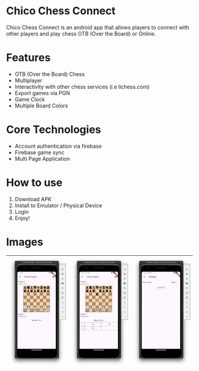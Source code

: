 # Chico Chess Connect

Chico Chess Connect is an android app that allows players to connect with other players and play chess OTB (Over the Board) or Online.

# Features
* OTB (Over the Board) Chess
* Multiplayer
* Interactivity with other chess services (i.e lichess.com)
* Export games via PGN
* Game Clock
* Multiple Board Colors

# Core Technologies
* Account authentication via firebase
* Firebase game sync
* Multi Page Application

# How to use
1. Download APK
2. Install to Emulator / Physical Device
3. Login
5. Enjoy!

# Images 

|![](https://github.com/thomasdevine01/ChicoChessApp/blob/Images/Local%20Chess%20Home.png?raw=true)   |![](https://github.com/thomasdevine01/ChicoChessApp/blob/Images/Local%20Chess%20Movelist.png?raw=true)   |![](https://github.com/thomasdevine01/ChicoChessApp/blob/Images/Local%20Chess%20Settings.png?raw=true)   |
|---|---|---|
